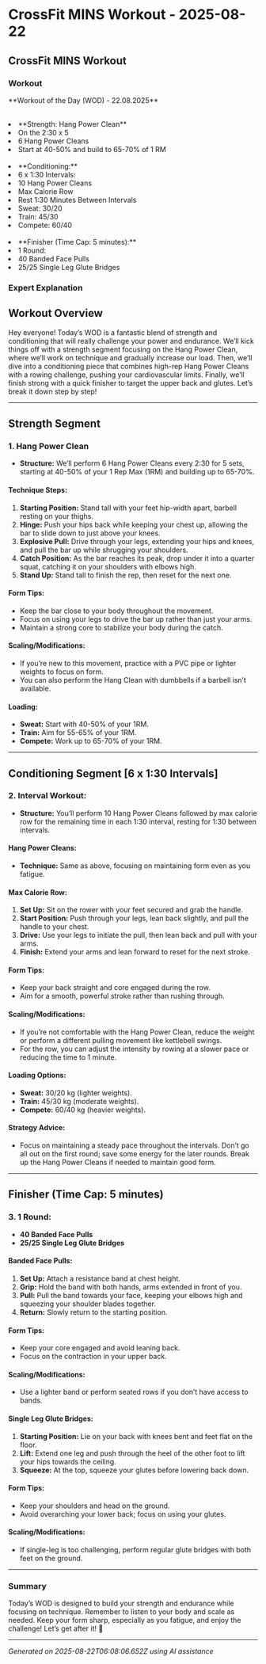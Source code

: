 # CrossFit MINS Workout - 2025-08-22

## CrossFit MINS Workout

### Workout
<p class="mb-2">**Workout of the Day (WOD) - 22.08.2025**</p><br><li class="ml-4">**Strength: Hang Power Clean**</li><li class="ml-4">On the 2:30 x 5</li><li class="ml-4">6 Hang Power Cleans</li><li class="ml-4">Start at 40-50% and build to 65-70% of 1 RM</li><br><li class="ml-4">**Conditioning:**</li><li class="ml-4">6 x 1:30 Intervals:</li><li class="ml-4">10 Hang Power Cleans</li><li class="ml-4">Max Calorie Row</li><li class="ml-4">Rest 1:30 Minutes Between Intervals</li><li class="ml-4">Sweat: 30/20</li><li class="ml-4">Train: 45/30</li><li class="ml-4">Compete: 60/40</li><br><li class="ml-4">**Finisher (Time Cap: 5 minutes):**</li><li class="ml-4">1 Round:</li><li class="ml-4">40 Banded Face Pulls</li><li class="ml-4">25/25 Single Leg Glute Bridges</li>

### Expert Explanation
## Workout Overview
Hey everyone! Today’s WOD is a fantastic blend of strength and conditioning that will really challenge your power and endurance. We’ll kick things off with a strength segment focusing on the Hang Power Clean, where we’ll work on technique and gradually increase our load. Then, we’ll dive into a conditioning piece that combines high-rep Hang Power Cleans with a rowing challenge, pushing your cardiovascular limits. Finally, we’ll finish strong with a quick finisher to target the upper back and glutes. Let’s break it down step by step!

---

## Strength Segment
### 1. **Hang Power Clean**
- **Structure:** We’ll perform 6 Hang Power Cleans every 2:30 for 5 sets, starting at 40-50% of your 1 Rep Max (1RM) and building up to 65-70%.

#### Technique Steps:
1. **Starting Position:** Stand tall with your feet hip-width apart, barbell resting on your thighs.
2. **Hinge:** Push your hips back while keeping your chest up, allowing the bar to slide down to just above your knees.
3. **Explosive Pull:** Drive through your legs, extending your hips and knees, and pull the bar up while shrugging your shoulders.
4. **Catch Position:** As the bar reaches its peak, drop under it into a quarter squat, catching it on your shoulders with elbows high.
5. **Stand Up:** Stand tall to finish the rep, then reset for the next one.

#### Form Tips:
- Keep the bar close to your body throughout the movement.
- Focus on using your legs to drive the bar up rather than just your arms.
- Maintain a strong core to stabilize your body during the catch.

#### Scaling/Modifications:
- If you’re new to this movement, practice with a PVC pipe or lighter weights to focus on form.
- You can also perform the Hang Clean with dumbbells if a barbell isn’t available.

#### Loading:
- **Sweat:** Start with 40-50% of your 1RM.
- **Train:** Aim for 55-65% of your 1RM.
- **Compete:** Work up to 65-70% of your 1RM.

---

## Conditioning Segment [6 x 1:30 Intervals]
### 2. **Interval Workout:**
- **Structure:** You’ll perform 10 Hang Power Cleans followed by max calorie row for the remaining time in each 1:30 interval, resting for 1:30 between intervals.

#### Hang Power Cleans:
- **Technique:** Same as above, focusing on maintaining form even as you fatigue.
  
#### Max Calorie Row:
1. **Set Up:** Sit on the rower with your feet secured and grab the handle.
2. **Start Position:** Push through your legs, lean back slightly, and pull the handle to your chest.
3. **Drive:** Use your legs to initiate the pull, then lean back and pull with your arms.
4. **Finish:** Extend your arms and lean forward to reset for the next stroke.

#### Form Tips:
- Keep your back straight and core engaged during the row.
- Aim for a smooth, powerful stroke rather than rushing through.

#### Scaling/Modifications:
- If you’re not comfortable with the Hang Power Clean, reduce the weight or perform a different pulling movement like kettlebell swings.
- For the row, you can adjust the intensity by rowing at a slower pace or reducing the time to 1 minute.

#### Loading Options:
- **Sweat:** 30/20 kg (lighter weights).
- **Train:** 45/30 kg (moderate weights).
- **Compete:** 60/40 kg (heavier weights).

#### Strategy Advice:
- Focus on maintaining a steady pace throughout the intervals. Don’t go all out on the first round; save some energy for the later rounds. Break up the Hang Power Cleans if needed to maintain good form.

---

## Finisher (Time Cap: 5 minutes)
### 3. **1 Round:**
- **40 Banded Face Pulls**
- **25/25 Single Leg Glute Bridges**

#### Banded Face Pulls:
1. **Set Up:** Attach a resistance band at chest height.
2. **Grip:** Hold the band with both hands, arms extended in front of you.
3. **Pull:** Pull the band towards your face, keeping your elbows high and squeezing your shoulder blades together.
4. **Return:** Slowly return to the starting position.

#### Form Tips:
- Keep your core engaged and avoid leaning back.
- Focus on the contraction in your upper back.

#### Scaling/Modifications:
- Use a lighter band or perform seated rows if you don’t have access to bands.

#### Single Leg Glute Bridges:
1. **Starting Position:** Lie on your back with knees bent and feet flat on the floor.
2. **Lift:** Extend one leg and push through the heel of the other foot to lift your hips towards the ceiling.
3. **Squeeze:** At the top, squeeze your glutes before lowering back down.

#### Form Tips:
- Keep your shoulders and head on the ground.
- Avoid overarching your lower back; focus on using your glutes.

#### Scaling/Modifications:
- If single-leg is too challenging, perform regular glute bridges with both feet on the ground.

---

### Summary
Today’s WOD is designed to build your strength and endurance while focusing on technique. Remember to listen to your body and scale as needed. Keep your form sharp, especially as you fatigue, and enjoy the challenge! Let’s get after it! 💪

---
*Generated on 2025-08-22T06:08:06.652Z using AI assistance*
